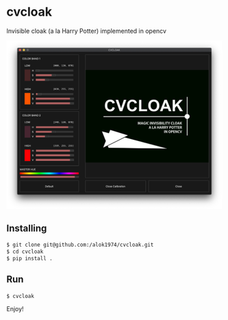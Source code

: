 # cvcloak

Invisible cloak (a la Harry Potter) implemented in opencv

![cvcloak.png](https://github.com/alok1974/cvcloak/blob/develop/cvcloak.png)

## Installing
```
$ git clone git@github.com:/alok1974/cvcloak.git
$ cd cvcloak
$ pip install .
```


## Run
```
$ cvcloak
```

Enjoy!
